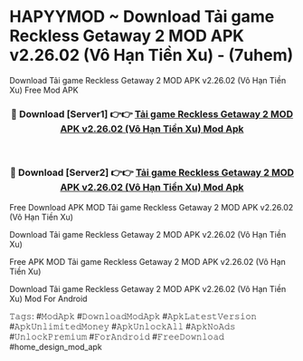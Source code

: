 # HAPYYMOD ~ Download Tải game Reckless Getaway 2 MOD APK v2.26.02 (Vô Hạn Tiền Xu) - (7uhem)
Download Tải game Reckless Getaway 2 MOD APK v2.26.02 (Vô Hạn Tiền Xu) Free Mod APK

<div align="center">
<h3>🔴 Download [Server1] 👉👉 <a href="https://apk-comot.site?title=Tải_game_Reckless_Getaway_2_MOD_APK_v2.26.02_(Vô_Hạn_Tiền_Xu)">Tải game Reckless Getaway 2 MOD APK v2.26.02 (Vô Hạn Tiền Xu) Mod Apk</a></h3><br>

<h3>🔴 Download [Server2] 👉👉 <a href="https://apk-comot.site?title=Tải_game_Reckless_Getaway_2_MOD_APK_v2.26.02_(Vô_Hạn_Tiền_Xu)">Tải game Reckless Getaway 2 MOD APK v2.26.02 (Vô Hạn Tiền Xu) Mod Apk</a></h3>
</div>


Free Download APK MOD Tải game Reckless Getaway 2 MOD APK v2.26.02 (Vô Hạn Tiền Xu)

Download Tải game Reckless Getaway 2 MOD APK v2.26.02 (Vô Hạn Tiền Xu) 

Free APK MOD Tải game Reckless Getaway 2 MOD APK v2.26.02 (Vô Hạn Tiền Xu) 

Download Tải game Reckless Getaway 2 MOD APK v2.26.02 (Vô Hạn Tiền Xu) Mod For Android

𝚃𝚊𝚐𝚜: #𝙼𝚘𝚍𝙰𝚙𝚔 #𝙳𝚘𝚠𝚗𝚕𝚘𝚊𝚍𝙼𝚘𝚍𝙰𝚙𝚔 #𝙰𝚙𝚔𝙻𝚊𝚝𝚎𝚜𝚝𝚅𝚎𝚛𝚜𝚒𝚘𝚗 #𝙰𝚙𝚔𝚄𝚗𝚕𝚒𝚖𝚒𝚝𝚎𝚍𝙼𝚘𝚗𝚎𝚢 #𝙰𝚙𝚔𝚄𝚗𝚕𝚘𝚌𝚔𝙰𝚕𝚕 #𝙰𝚙𝚔𝙽𝚘𝙰𝚍𝚜 #𝚄𝚗𝚕𝚘𝚌𝚔𝙿𝚛𝚎𝚖𝚒𝚞𝚖 #𝙵𝚘𝚛𝙰𝚗𝚍𝚛𝚘𝚒𝚍 #𝙵𝚛𝚎𝚎𝙳𝚘𝚠𝚗𝚕𝚘𝚊𝚍 #home_design_mod_apk